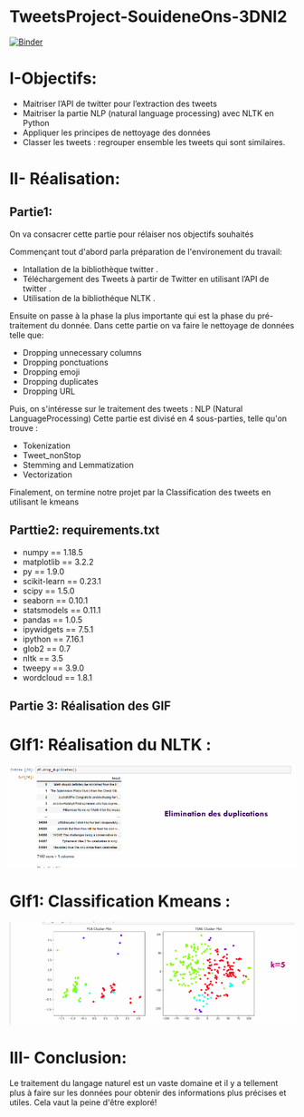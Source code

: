 # TweetsProject-SouideneOns-3DNI2

[![Binder](https://mybinder.org/badge_logo.svg)](https://mybinder.org/v2/gh/SouideneOns/TweetsProject-SouideneOns-3DNI2/main)


# I-Objectifs:

- Maitriser l’API de twitter pour l’extraction des tweets
- Maitriser la partie NLP (natural language processing) avec NLTK en Python
- Appliquer les principes de nettoyage des données
- Classer les tweets : regrouper ensemble les tweets qui sont similaires. 



# II- Réalisation:

## Partie1: 

On va consacrer cette partie pour rélaiser nos objectifs souhaités 

Commençant tout d'abord parla préparation de l'environement du travail: 
  - Intallation de la bibliothèque twitter .
  - Téléchargement des Tweets à partir de Twitter en utilisant l’API de twitter .
  - Utilisation de la bibliothéque NLTK .
  
 Ensuite on passe à la phase la plus importante qui est la phase du pré-traitement du donnée.
 Dans cette partie on va faire le nettoyage de données telle que:
  - Dropping unnecessary columns 
  - Dropping ponctuations 
  - Dropping emoji 
  - Dropping duplicates 
  - Dropping URL
  
 Puis, on s'intéresse sur le traitement des tweets : NLP (Natural LanguageProcessing)
 Cette partie est divisé en 4 sous-parties, telle qu'on trouve :
  - Tokenization
  - Tweet_nonStop 
  - Stemming and Lemmatization 
  - Vectorization
 
 Finalement, on termine notre projet par la Classification des tweets en utilisant le kmeans 
 
 ## Parttie2: requirements.txt
  - numpy == 1.18.5
  - matplotlib == 3.2.2
  - py == 1.9.0
  - scikit-learn == 0.23.1
  - scipy == 1.5.0
  - seaborn == 0.10.1
  - statsmodels == 0.11.1
  - pandas == 1.0.5
  - ipywidgets == 7.5.1
  - ipython == 7.16.1
  - glob2 == 0.7
  - nltk == 3.5
  - tweepy == 3.9.0
  - wordcloud == 1.8.1

## Partie 3: Réalisation des GIF

  # GIf1: Réalisation du NLTK :
  ![Sreenshot](gif5.gif)
  
   # GIf1: Classification Kmeans :
  ![Sreenshot](gif6.gif)


# III- Conclusion:

Le traitement du langage naturel est un vaste domaine et il y a tellement plus à faire sur les données pour obtenir des informations plus précises et utiles. Cela vaut la peine d'être exploré!

